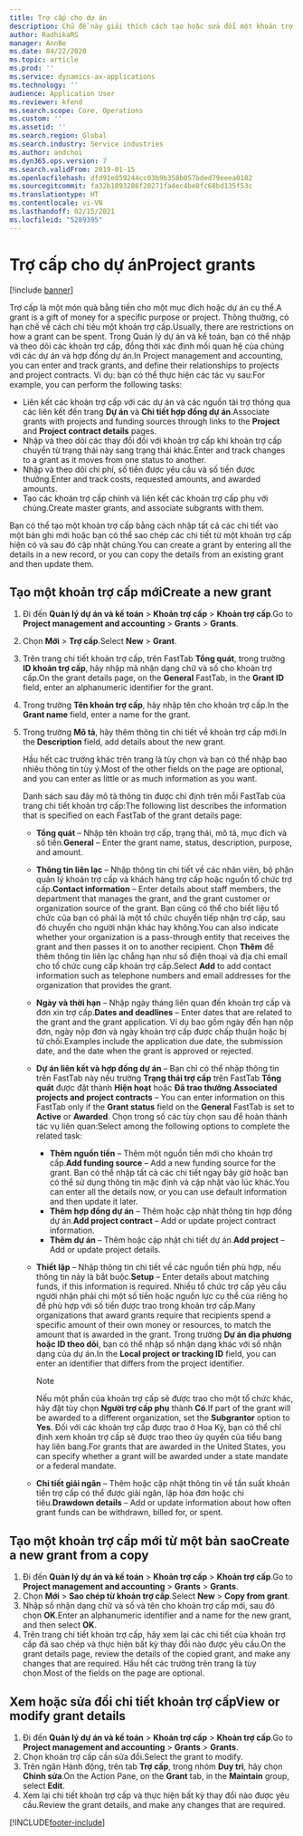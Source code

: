 ```yaml
---
title: Trợ cấp cho dự án
description: Chủ đề này giải thích cách tạo hoặc sửa đổi một khoản trợ cấp.
author: RadhikaRS
manager: AnnBe
ms.date: 04/22/2020
ms.topic: article
ms.prod: ''
ms.service: dynamics-ax-applications
ms.technology: ''
audience: Application User
ms.reviewer: kfend
ms.search.scope: Core, Operations
ms.custom: ''
ms.assetid: ''
ms.search.region: Global
ms.search.industry: Service industries
ms.author: andchoi
ms.dyn365.ops.version: 7
ms.search.validFrom: 2019-01-15
ms.openlocfilehash: dfd91e859244cc03b9b358b057bded79eeea0182
ms.sourcegitcommit: fa32b1893286f20271fa4ec4be8fc68bd135f53c
ms.translationtype: HT
ms.contentlocale: vi-VN
ms.lasthandoff: 02/15/2021
ms.locfileid: "5289395"
---
```

# <a name="project-grants"></a><span data-ttu-id="3f4c3-103">Trợ cấp cho dự án</span><span class="sxs-lookup"><span data-stu-id="3f4c3-103">Project grants</span></span>

[!include [banner](../includes/banner.md)]

<span data-ttu-id="3f4c3-104">Trợ cấp là một món quà bằng tiền cho một mục đích hoặc dự án cụ thể.</span><span class="sxs-lookup"><span data-stu-id="3f4c3-104">A grant is a gift of money for a specific purpose or project.</span></span> <span data-ttu-id="3f4c3-105">Thông thường, có hạn chế về cách chi tiêu một khoản trợ cấp.</span><span class="sxs-lookup"><span data-stu-id="3f4c3-105">Usually, there are restrictions on how a grant can be spent.</span></span> <span data-ttu-id="3f4c3-106">Trong Quản lý dự án và kế toán, bạn có thể nhập và theo dõi các khoản trợ cấp, đồng thời xác định mối quan hệ của chúng với các dự án và hợp đồng dự án.</span><span class="sxs-lookup"><span data-stu-id="3f4c3-106">In Project management and accounting, you can enter and track grants, and define their relationships to projects and project contracts.</span></span> <span data-ttu-id="3f4c3-107">Ví dụ: bạn có thể thực hiện các tác vụ sau:</span><span class="sxs-lookup"><span data-stu-id="3f4c3-107">For example, you can perform the following tasks:</span></span>

- <span data-ttu-id="3f4c3-108">Liên kết các khoản trợ cấp với các dự án và các nguồn tài trợ thông qua các liên kết đến trang **Dự án** và **Chi tiết hợp đồng dự án**.</span><span class="sxs-lookup"><span data-stu-id="3f4c3-108">Associate grants with projects and funding sources through links to the **Project** and **Project contract details** pages.</span></span>
- <span data-ttu-id="3f4c3-109">Nhập và theo dõi các thay đổi đối với khoản trợ cấp khi khoản trợ cấp chuyển từ trạng thái này sang trạng thái khác.</span><span class="sxs-lookup"><span data-stu-id="3f4c3-109">Enter and track changes to a grant as it moves from one status to another.</span></span>
- <span data-ttu-id="3f4c3-110">Nhập và theo dõi chi phí, số tiền được yêu cầu và số tiền được thưởng.</span><span class="sxs-lookup"><span data-stu-id="3f4c3-110">Enter and track costs, requested amounts, and awarded amounts.</span></span>
- <span data-ttu-id="3f4c3-111">Tạo các khoản trợ cấp chính và liên kết các khoản trợ cấp phụ với chúng.</span><span class="sxs-lookup"><span data-stu-id="3f4c3-111">Create master grants, and associate subgrants with them.</span></span>

<span data-ttu-id="3f4c3-112">Bạn có thể tạo một khoản trợ cấp bằng cách nhập tất cả các chi tiết vào một bản ghi mới hoặc bạn có thể sao chép các chi tiết từ một khoản trợ cấp hiện có và sau đó cập nhật chúng.</span><span class="sxs-lookup"><span data-stu-id="3f4c3-112">You can create a grant by entering all the details in a new record, or you can copy the details from an existing grant and then update them.</span></span>

## <a name="create-a-new-grant"></a><span data-ttu-id="3f4c3-113">Tạo một khoản trợ cấp mới</span><span class="sxs-lookup"><span data-stu-id="3f4c3-113">Create a new grant</span></span>

1. <span data-ttu-id="3f4c3-114">Đi đến **Quản lý dự án và kế toán** \> **Khoản trợ cấp** \> **Khoản trợ cấp**.</span><span class="sxs-lookup"><span data-stu-id="3f4c3-114">Go to **Project management and accounting** \> **Grants** \> **Grants**.</span></span>
2. <span data-ttu-id="3f4c3-115">Chọn **Mới** \> **Trợ cấp**.</span><span class="sxs-lookup"><span data-stu-id="3f4c3-115">Select **New** \> **Grant**.</span></span>
3. <span data-ttu-id="3f4c3-116">Trên trang chi tiết khoản trợ cấp, trên FastTab **Tổng quát**, trong trường **ID khoản trợ cấp**, hãy nhập mã nhận dạng chữ và số cho khoản trợ cấp.</span><span class="sxs-lookup"><span data-stu-id="3f4c3-116">On the grant details page, on the **General** FastTab, in the **Grant ID** field, enter an alphanumeric identifier for the grant.</span></span>
4. <span data-ttu-id="3f4c3-117">Trong trường **Tên khoản trợ cấp**, hãy nhập tên cho khoản trợ cấp.</span><span class="sxs-lookup"><span data-stu-id="3f4c3-117">In the **Grant name** field, enter a name for the grant.</span></span>
5. <span data-ttu-id="3f4c3-118">Trong trường **Mô tả**, hãy thêm thông tin chi tiết về khoản trợ cấp mới.</span><span class="sxs-lookup"><span data-stu-id="3f4c3-118">In the **Description** field, add details about the new grant.</span></span>

    <span data-ttu-id="3f4c3-119">Hầu hết các trường khác trên trang là tùy chọn và bạn có thể nhập bao nhiêu thông tin tùy ý.</span><span class="sxs-lookup"><span data-stu-id="3f4c3-119">Most of the other fields on the page are optional, and you can enter as little or as much information as you want.</span></span>

    <span data-ttu-id="3f4c3-120">Danh sách sau đây mô tả thông tin được chỉ định trên mỗi FastTab của trang chi tiết khoản trợ cấp:</span><span class="sxs-lookup"><span data-stu-id="3f4c3-120">The following list describes the information that is specified on each FastTab of the grant details page:</span></span>

    - <span data-ttu-id="3f4c3-121">**Tổng quát** – Nhập tên khoản trợ cấp, trạng thái, mô tả, mục đích và số tiền.</span><span class="sxs-lookup"><span data-stu-id="3f4c3-121">**General** – Enter the grant name, status, description, purpose, and amount.</span></span>
    - <span data-ttu-id="3f4c3-122">**Thông tin liên lạc** – Nhập thông tin chi tiết về các nhân viên, bộ phận quản lý khoản trợ cấp và khách hàng trợ cấp hoặc nguồn tổ chức trợ cấp.</span><span class="sxs-lookup"><span data-stu-id="3f4c3-122">**Contact information** – Enter details about staff members, the department that manages the grant, and the grant customer or organization source of the grant.</span></span> <span data-ttu-id="3f4c3-123">Bạn cũng có thể cho biết liệu tổ chức của bạn có phải là một tổ chức chuyển tiếp nhận trợ cấp, sau đó chuyển cho người nhận khác hay không.</span><span class="sxs-lookup"><span data-stu-id="3f4c3-123">You can also indicate whether your organization is a pass-through entity that receives the grant and then passes it on to another recipient.</span></span> <span data-ttu-id="3f4c3-124">Chọn **Thêm** để thêm thông tin liên lạc chẳng hạn như số điện thoại và địa chỉ email cho tổ chức cung cấp khoản trợ cấp.</span><span class="sxs-lookup"><span data-stu-id="3f4c3-124">Select **Add** to add contact information such as telephone numbers and email addresses for the organization that provides the grant.</span></span>
    - <span data-ttu-id="3f4c3-125">**Ngày và thời hạn** – Nhập ngày tháng liên quan đến khoản trợ cấp và đơn xin trợ cấp.</span><span class="sxs-lookup"><span data-stu-id="3f4c3-125">**Dates and deadlines** – Enter dates that are related to the grant and the grant application.</span></span> <span data-ttu-id="3f4c3-126">Ví dụ bao gồm ngày đến hạn nộp đơn, ngày nộp đơn và ngày khoản trợ cấp được chấp thuận hoặc bị từ chối.</span><span class="sxs-lookup"><span data-stu-id="3f4c3-126">Examples include the application due date, the submission date, and the date when the grant is approved or rejected.</span></span>
    - <span data-ttu-id="3f4c3-127">**Dự án liên kết và hợp đồng dự án** – Bạn chỉ có thể nhập thông tin trên FastTab này nếu trường **Trạng thái trợ cấp** trên FastTab **Tổng quát** được đặt thành **Hiện hoạt** hoặc **Đã trao thưởng**.</span><span class="sxs-lookup"><span data-stu-id="3f4c3-127">**Associated projects and project contracts** – You can enter information on this FastTab only if the **Grant status** field on the **General** FastTab is set to **Active** or **Awarded**.</span></span> <span data-ttu-id="3f4c3-128">Chọn trong số các tùy chọn sau để hoàn thành tác vụ liên quan:</span><span class="sxs-lookup"><span data-stu-id="3f4c3-128">Select among the following options to complete the related task:</span></span>

        - <span data-ttu-id="3f4c3-129">**Thêm nguồn tiền** – Thêm một nguồn tiền mới cho khoản trợ cấp.</span><span class="sxs-lookup"><span data-stu-id="3f4c3-129">**Add funding source** – Add a new funding source for the grant.</span></span> <span data-ttu-id="3f4c3-130">Bạn có thể nhập tất cả các chi tiết ngay bây giờ hoặc bạn có thể sử dụng thông tin mặc định và cập nhật vào lúc khác.</span><span class="sxs-lookup"><span data-stu-id="3f4c3-130">You can enter all the details now, or you can use default information and then update it later.</span></span>
        - <span data-ttu-id="3f4c3-131">**Thêm hợp đồng dự án** – Thêm hoặc cập nhật thông tin hợp đồng dự án.</span><span class="sxs-lookup"><span data-stu-id="3f4c3-131">**Add project contract** – Add or update project contract information.</span></span>
        - <span data-ttu-id="3f4c3-132">**Thêm dự án** – Thêm hoặc cập nhật chi tiết dự án.</span><span class="sxs-lookup"><span data-stu-id="3f4c3-132">**Add project** – Add or update project details.</span></span>

    - <span data-ttu-id="3f4c3-133">**Thiết lập** – Nhập thông tin chi tiết về các nguồn tiền phù hợp, nếu thông tin này là bắt buộc.</span><span class="sxs-lookup"><span data-stu-id="3f4c3-133">**Setup** – Enter details about matching funds, if this information is required.</span></span> <span data-ttu-id="3f4c3-134">Nhiều tổ chức trợ cấp yêu cầu người nhận phải chi một số tiền hoặc nguồn lực cụ thể của riêng họ để phù hợp với số tiền được trao trong khoản trợ cấp.</span><span class="sxs-lookup"><span data-stu-id="3f4c3-134">Many organizations that award grants require that recipients spend a specific amount of their own money or resources, to match the amount that is awarded in the grant.</span></span> <span data-ttu-id="3f4c3-135">Trong trường **Dự án địa phương hoặc ID theo dõi**, bạn có thể nhập số nhận dạng khác với số nhận dạng của dự án.</span><span class="sxs-lookup"><span data-stu-id="3f4c3-135">In the **Local project or tracking ID** field, you can enter an identifier that differs from the project identifier.</span></span>

        > [!NOTE]
        > <span data-ttu-id="3f4c3-136">Nếu một phần của khoản trợ cấp sẽ được trao cho một tổ chức khác, hãy đặt tùy chọn **Người trợ cấp phụ** thành **Có**.</span><span class="sxs-lookup"><span data-stu-id="3f4c3-136">If part of the grant will be awarded to a different organization, set the **Subgrantor** option to **Yes**.</span></span> <span data-ttu-id="3f4c3-137">Đối với các khoản trợ cấp được trao ở Hoa Kỳ, bạn có thể chỉ định xem khoản trợ cấp sẽ được trao theo ủy quyền của tiểu bang hay liên bang.</span><span class="sxs-lookup"><span data-stu-id="3f4c3-137">For grants that are awarded in the United States, you can specify whether a grant will be awarded under a state mandate or a federal mandate.</span></span>

    - <span data-ttu-id="3f4c3-138">**Chi tiết giải ngân** – Thêm hoặc cập nhật thông tin về tần suất khoản tiền trợ cấp có thể được giải ngân, lập hóa đơn hoặc chi tiêu.</span><span class="sxs-lookup"><span data-stu-id="3f4c3-138">**Drawdown details** – Add or update information about how often grant funds can be withdrawn, billed for, or spent.</span></span>

## <a name="create-a-new-grant-from-a-copy"></a><span data-ttu-id="3f4c3-139">Tạo một khoản trợ cấp mới từ một bản sao</span><span class="sxs-lookup"><span data-stu-id="3f4c3-139">Create a new grant from a copy</span></span>

1. <span data-ttu-id="3f4c3-140">Đi đến **Quản lý dự án và kế toán** \> **Khoản trợ cấp** \> **Khoản trợ cấp**.</span><span class="sxs-lookup"><span data-stu-id="3f4c3-140">Go to **Project management and accounting** \> **Grants** \> **Grants**.</span></span>
2. <span data-ttu-id="3f4c3-141">Chọn **Mới** \> **Sao chép từ khoản trợ cấp**.</span><span class="sxs-lookup"><span data-stu-id="3f4c3-141">Select **New** \> **Copy from grant**.</span></span>
3. <span data-ttu-id="3f4c3-142">Nhập số nhận dạng chữ và số và tên cho khoản trợ cấp mới, sau đó chọn **OK**.</span><span class="sxs-lookup"><span data-stu-id="3f4c3-142">Enter an alphanumeric identifier and a name for the new grant, and then select **OK**.</span></span>
4. <span data-ttu-id="3f4c3-143">Trên trang chi tiết khoản trợ cấp, hãy xem lại các chi tiết của khoản trợ cấp đã sao chép và thực hiện bất kỳ thay đổi nào được yêu cầu.</span><span class="sxs-lookup"><span data-stu-id="3f4c3-143">On the grant details page, review the details of the copied grant, and make any changes that are required.</span></span> <span data-ttu-id="3f4c3-144">Hầu hết các trường trên trang là tùy chọn.</span><span class="sxs-lookup"><span data-stu-id="3f4c3-144">Most of the fields on the page are optional.</span></span>

## <a name="view-or-modify-grant-details"></a><span data-ttu-id="3f4c3-145">Xem hoặc sửa đổi chi tiết khoản trợ cấp</span><span class="sxs-lookup"><span data-stu-id="3f4c3-145">View or modify grant details</span></span>

1. <span data-ttu-id="3f4c3-146">Đi đến **Quản lý dự án và kế toán** \> **Khoản trợ cấp** \> **Khoản trợ cấp**.</span><span class="sxs-lookup"><span data-stu-id="3f4c3-146">Go to **Project management and accounting** \> **Grants** \> **Grants**.</span></span>
2. <span data-ttu-id="3f4c3-147">Chọn khoản trợ cấp cần sửa đổi.</span><span class="sxs-lookup"><span data-stu-id="3f4c3-147">Select the grant to modify.</span></span>
3. <span data-ttu-id="3f4c3-148">Trên ngăn Hành động, trên tab **Trợ cấp**, trong nhóm **Duy trì**, hãy chọn **Chỉnh sửa**.</span><span class="sxs-lookup"><span data-stu-id="3f4c3-148">On the Action Pane, on the **Grant** tab, in the **Maintain** group, select **Edit**.</span></span>
4. <span data-ttu-id="3f4c3-149">Xem lại chi tiết khoản trợ cấp và thực hiện bất kỳ thay đổi nào được yêu cầu.</span><span class="sxs-lookup"><span data-stu-id="3f4c3-149">Review the grant details, and make any changes that are required.</span></span>


[!INCLUDE[footer-include](../includes/footer-banner.md)]